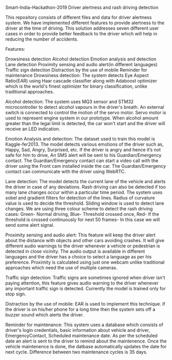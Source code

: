 Smart-India-Hackathon-2019
Driver alertness and rash driving detection

This repository consists of different files and data for driver alertness system. We have implemented different features to provide alertness to the driver at the time of driving. This solution addresses seven different user cases in order to provide better feedback to the driver which will help in reducing the number of accidents.

Features:

Drowsiness detection
Alcohol detection
Emotion analysis and detection
Lane detection
Proximity sensing and audio alert(in different languages)
Traffic sign detection
Distraction by the use of mobile
Reminder for maintenance
Drowsiness detection: The system detects Eye Aspect Ratio(EAR) using Haar cascade classifier along with Adaboost optimizer which is the world's finest optimizer for binary classification, unlike traditional approaches.

Alcohol detection: The system uses MQ3 sensor and STM32 microcontroller to detect alcohol vapours in the driver's breath. An external switch is connected to control the motion of the servo motor. Servo motor is used to represent engine system in our prototype. When alcohol amount greater than the legal limit is detected, the car won't start and the driver will receive an LED indication.

Emotion Analysis and detection: The dataset used to train this model is Kaggle-fer2013. The model detects various emotions of the driver such as, Happy, Sad, Angry, Surprised, etc. If the driver is angry and hence it’s not safe for him to drive, An SMS alert will be sent to his Guardian/Emergency contact. The Guardian/Emergency contact can start a video call with the driver using the Front cam installed inside the car. The Guardian/Emergency contact can communicate with the driver using WebRTC.

Lane detection: The model detects the current lane of the vehicle and alerts the driver in case of any deviations. Rash driving can also be detected if too many lane changes occur within a particular time period. The system uses sobel and gradient filters for detection of the lines. Radius of curvature value is used to decide the threshold. Sliding window is used to detect lane changes. We are using three colour scheme to detect the rash driving cases: Green- Normal driving, Blue- Threshold crossed once, Red- If the threshold is crossed continuously for next 50 frames- In this case we will send some alert signal.

Proximity sensing and audio alert: This feature will keep the driver alert about the distance with objects and other cars avoiding crashes. It will give different audio warnings to the driver whenever a vehicle or pedestrian is detected in close vicinity. The audio output is available in different languages and the driver has a choice to select a language as per his preference. Proximity is calculated using just one webcam unlike traditional approaches which need the use of multiple cameras.

Traffic sign detection: Traffic signs are sometimes ignored when driver isn't paying attention, this feature gives audio warning to the driver whenever any important traffic sign is detected. Currently the model is trained only for stop sign.

Distraction by the use of mobile: EAR is used to implement this technique. if the driver is on his/her phone for a long time then the system sets off a buzzer sound which alerts the driver.

Reminder for maintenance: This system uses a database which consists of driver's login credentials, basic information about vehicle and driver, EmergencyContact, Scheduled maintenance date. As per the scheduled date an alert is sent to the driver to remind about the maintenence. Once the vehicle maintenence is done, the datbase automatically updates the date for next cycle. Difference between two maintenance cycles is 35 days.
